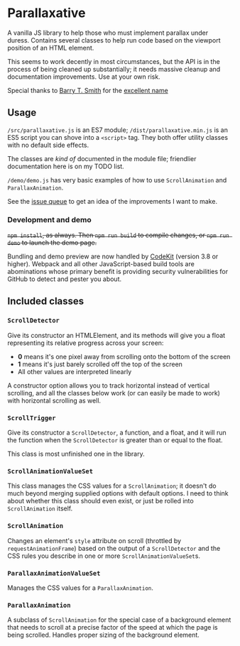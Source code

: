 # Parallaxative

A vanilla JS library to help those who must implement parallax under duress. Contains several classes to help run code based on the viewport position of an HTML element.

This seems to work decently in most circumstances, but the API is in the process of being cleaned up substantially; it needs massive cleanup and documentation improvements. Use at your own risk.

Special thanks to [Barry T. Smith](https://twitter.com/thebarrytone) for the [excellent name](http://motherfuckingwebsite.com)

## Usage

`/src/parallaxative.js` is an ES7 module; `/dist/parallaxative.min.js` is an ES5 script you can shove into a `<script>` tag. They both offer utility classes with no default side effects.

The classes are *kind of* documented in the module file; friendlier documentation here is on my TODO list.

`/demo/demo.js` has very basic examples of how to use `ScrollAnimation` and `ParallaxAnimation`.

See the [issue queue](https://github.com/75th/parallaxative/issues) to get an idea of the improvements I want to make.

### Development and demo

~~`npm install`, as always. Then `npm run build` to compile changes, or `npm run demo` to launch the demo page.~~

Bundling and demo preview are now handled by [CodeKit](https://codekitapp.com/) (version 3.8 or higher). Webpack and all other JavaScript-based build tools are abominations whose primary benefit is providing security vulnerabilities for GitHub to detect and pester you about.



## Included classes

### `ScrollDetector`

Give its constructor an HTMLElement, and its methods will give you a float representing its relative progress across your screen:

- **0** means it's one pixel away from scrolling onto the bottom of the screen
- **1** means it's just barely scrolled off the top of the screen
- All other values are interpreted linearly

A constructor option allows you to track horizontal instead of vertical scrolling, and all the classes below work (or can easily be made to work) with horizontal scrolling as well.

### `ScrollTrigger`

Give its constructor a `ScrollDetector`, a function, and a float, and it will run the function when the `ScrollDetector` is greater than or equal to the float.

This class is most unfinished one in the library.

### `ScrollAnimationValueSet`

This class manages the CSS values for a `ScrollAnimation`; it doesn't do much beyond merging supplied options with default options. I need to think about whether this class should even exist, or just be rolled into `ScrollAnimation` itself.

### `ScrollAnimation`

Changes an element's `style` attribute on scroll (throttled by `requestAnimationFrame`) based on the output of a `ScrollDetector` and the CSS rules you describe in one or more `ScrollAnimationValueSet`s.

### `ParallaxAnimationValueSet`

Manages the CSS values for a `ParallaxAnimation`.

### `ParallaxAnimation`

A subclass of `ScrollAnimation` for the special case of a background element that needs to scroll at a precise factor of the speed at which the page is being scrolled. Handles proper sizing of the background element.